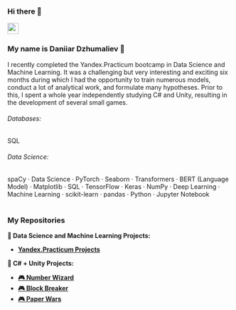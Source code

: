 ### Hi there 👋

<p> <a href="https://www.linkedin.com/in/dan-djumaliev/"><img src="https://img.shields.io/badge/linkedin-%230077B5.svg?&style=for-the-badge&logo=linkedin&logoColor=white" height=25></a> </p>

### My name is Daniiar Dzhumaliev 💪

I recently completed the Yandex.Practicum bootcamp in Data Science and Machine Learning. It was a challenging but very interesting and exciting six months during which I had the opportunity to train numerous models, conduct a lot of analytical work, and formulate many hypotheses. Prior to this, I spent a whole year independently studying C# and Unity, resulting in the development of several small games.

###### Databases: 
SQL

###### Data Science: 
spaCy · Data Science · PyTorch · Seaborn · Transformers · BERT (Language Model) · Matplotlib · SQL · TensorFlow · Keras · NumPy · Deep Learning · Machine Learning · scikit-learn · pandas · Python · Jupyter Notebook 
<br><br>
<h3>My Repositories</h3>

<b>💾 Data Science and Machine Learning Projects: </b>
- <a href="https://github.com/djumaliev/Yandex.Practicum-projects/tree/main"><b>Yandex.Practicum Projects</b></a></td>

<b>💾 C# + Unity Projects: </b>
- <a href="https://djumaliev.github.io/NumberWizard_WebGL/index.html"><b>🎮 Number Wizard</b></a></td>
- <a href="https://djumaliev.github.io/blockbreaker_WebGL/index.html"><b>🎮 Block Breaker</b></a></td>
- <a href="https://djumaliev.github.io/PaperWars_WebGL/index.html"><b>🎮 Paper Wars</b></a></td>
